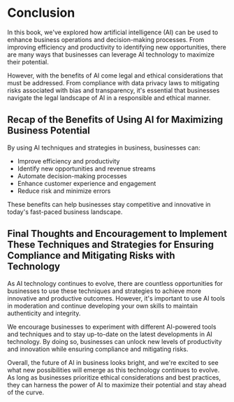 Conclusion
==========

In this book, we've explored how artificial intelligence (AI) can be used to enhance business operations and decision-making processes. From improving efficiency and productivity to identifying new opportunities, there are many ways that businesses can leverage AI technology to maximize their potential.

However, with the benefits of AI come legal and ethical considerations that must be addressed. From compliance with data privacy laws to mitigating risks associated with bias and transparency, it's essential that businesses navigate the legal landscape of AI in a responsible and ethical manner.

Recap of the Benefits of Using AI for Maximizing Business Potential
-------------------------------------------------------------------

By using AI techniques and strategies in business, businesses can:

* Improve efficiency and productivity
* Identify new opportunities and revenue streams
* Automate decision-making processes
* Enhance customer experience and engagement
* Reduce risk and minimize errors

These benefits can help businesses stay competitive and innovative in today's fast-paced business landscape.

Final Thoughts and Encouragement to Implement These Techniques and Strategies for Ensuring Compliance and Mitigating Risks with Technology
------------------------------------------------------------------------------------------------------------------------------------------

As AI technology continues to evolve, there are countless opportunities for businesses to use these techniques and strategies to achieve more innovative and productive outcomes. However, it's important to use AI tools in moderation and continue developing your own skills to maintain authenticity and integrity.

We encourage businesses to experiment with different AI-powered tools and techniques and to stay up-to-date on the latest developments in AI technology. By doing so, businesses can unlock new levels of productivity and innovation while ensuring compliance and mitigating risks.

Overall, the future of AI in business looks bright, and we're excited to see what new possibilities will emerge as this technology continues to evolve. As long as businesses prioritize ethical considerations and best practices, they can harness the power of AI to maximize their potential and stay ahead of the curve.
